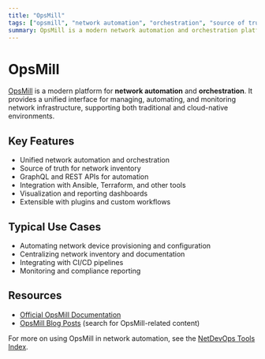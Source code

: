 ```yaml
---
title: "OpsMill"
tags: ["opsmill", "network automation", "orchestration", "source of truth"]
summary: OpsMill is a modern network automation and orchestration platform for managing and automating network infrastructure.
---
```


# OpsMill

[OpsMill](https://opsmill.com/) is a modern platform for **network automation** and **orchestration**. It provides a unified interface for managing, automating, and monitoring network infrastructure, supporting both traditional and cloud-native environments.

## Key Features
- Unified network automation and orchestration
- Source of truth for network inventory
- GraphQL and REST APIs for automation
- Integration with Ansible, Terraform, and other tools
- Visualization and reporting dashboards
- Extensible with plugins and custom workflows

## Typical Use Cases
- Automating network device provisioning and configuration
- Centralizing network inventory and documentation
- Integrating with CI/CD pipelines
- Monitoring and compliance reporting

## Resources
- [Official OpsMill Documentation](https://opsmill.com/docs)
- [OpsMill Blog Posts](/blog/index/) (search for OpsMill-related content)

For more on using OpsMill in network automation, see the [NetDevOps Tools Index](/tools/). 